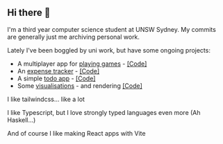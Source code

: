 ## Hi there 👋

I'm a third year computer science student at UNSW Sydney. My commits are generally just me archiving personal work.

Lately I've been boggled by uni work, but have some ongoing projects:
 - A multiplayer app for [playing games](https://games.mhiebl.com) - [[Code]](https://github.com/matthiebl/games-app)
 - An [expense tracker](https://expense.mhiebl.com) - [[Code]](https://github.com/matthiebl/expense-app)
 - A simple [todo app](https://todo.mhiebl.com) - [[Code]](https://github.com/matthiebl/todo-app)
 - Some [visualisations](https://matthiebl.github.io/visuals/) - and rendering [[Code]](https://github.com/matthiebl/visuals)

I like tailwindcss... like a lot

I like Typescript, but I love strongly typed languages even more (Ah Haskell...)

And of course I like making React apps with Vite
